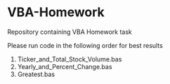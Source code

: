 # VBA-Homework
Repository containing VBA Homework task

Please run code in the following order for best results

1. Ticker_and_Total_Stock_Volume.bas
2. Yearly_and_Percent_Change.bas
3. Greatest.bas